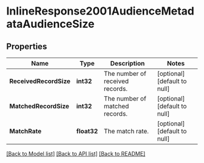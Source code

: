 # InlineResponse2001AudienceMetadataAudienceSize

## Properties
Name | Type | Description | Notes
------------ | ------------- | ------------- | -------------
**ReceivedRecordSize** | **int32** | The number of received records. | [optional] [default to null]
**MatchedRecordSize** | **int32** | The number of matched records. | [optional] [default to null]
**MatchRate** | **float32** | The match rate. | [optional] [default to null]

[[Back to Model list]](../README.md#documentation-for-models) [[Back to API list]](../README.md#documentation-for-api-endpoints) [[Back to README]](../README.md)

